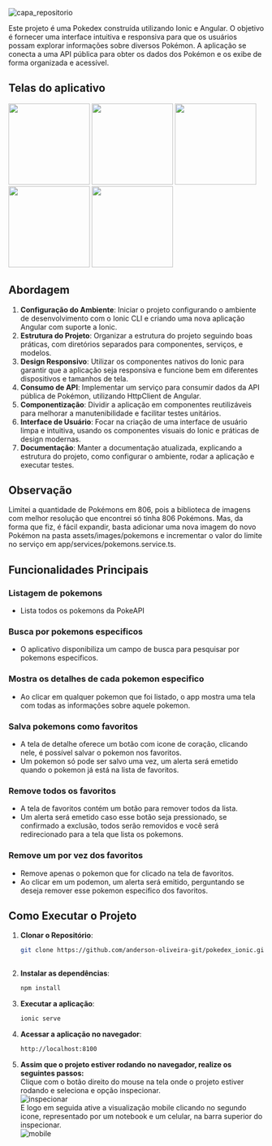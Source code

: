 ![capa_repositorio](https://github.com/anderson-oliveira-git/pokedex_ionic/assets/6682086/46ef3d10-a72e-4c81-b0cc-c3ae1aa47bb5)

Este projeto é uma Pokedex construída utilizando Ionic e Angular. O objetivo é fornecer uma interface intuitiva e responsiva para que os usuários possam explorar informações sobre diversos Pokémon. A aplicação se conecta a uma API pública para obter os dados dos Pokémon e os exibe de forma organizada e acessível.

## Telas do aplicativo
<img src="https://github.com/anderson-oliveira-git/pokedex_ionic/assets/6682086/eecee7f2-22fa-4b17-b29b-aaac9e918372" width="160">
<img src="https://github.com/anderson-oliveira-git/pokedex_ionic/assets/6682086/8a176ce2-892a-479a-abe1-c70128e2bd6f" width="160">
<img src="https://github.com/anderson-oliveira-git/pokedex_ionic/assets/6682086/3ad01c85-9f98-4b93-b08d-9c5203221f15" width="160">
<img src="https://github.com/anderson-oliveira-git/pokedex_ionic/assets/6682086/84442dac-4944-4f39-8a01-ebfaa0067612" width="160">
<img src="https://github.com/anderson-oliveira-git/pokedex_ionic/assets/6682086/7e71db7b-6ed2-44dd-ab81-67c962d4bb39" width="160">

## Abordagem

1. **Configuração do Ambiente**: Iniciar o projeto configurando o ambiente de desenvolvimento com o Ionic CLI e criando uma nova aplicação Angular com suporte a Ionic.
2. **Estrutura do Projeto**: Organizar a estrutura do projeto seguindo boas práticas, com diretórios separados para componentes, serviços, e modelos.
3. **Design Responsivo**: Utilizar os componentes nativos do Ionic para garantir que a aplicação seja responsiva e funcione bem em diferentes dispositivos e tamanhos de tela.
4. **Consumo de API**: Implementar um serviço para consumir dados da API pública de Pokémon, utilizando HttpClient de Angular.
5. **Componentização**: Dividir a aplicação em componentes reutilizáveis para melhorar a manutenibilidade e facilitar testes unitários.
6. **Interface de Usuário**: Focar na criação de uma interface de usuário limpa e intuitiva, usando os componentes visuais do Ionic e práticas de design modernas.
7. **Documentação**: Manter a documentação atualizada, explicando a estrutura do projeto, como configurar o ambiente, rodar a aplicação e executar testes.

## Observação
Limitei a quantidade de Pokémons em 806, pois a biblioteca de imagens com melhor resolução que encontrei só tinha 806 Pokémons. Mas, da forma que fiz, é fácil expandir, basta adicionar uma nova imagem do novo Pokémon na pasta assets/images/pokemons e incrementar o valor do limite no serviço em app/services/pokemons.service.ts.

## Funcionalidades Principais

### Listagem de pokemons
- Lista todos os pokemons da PokeAPI

### Busca por pokemons especificos
- O aplicativo disponibiliza um campo de busca para pesquisar por pokemons especificos.

### Mostra os detalhes de cada pokemon especifico
- Ao clicar em qualquer pokemon que foi listado, o app mostra uma tela com todas as informações sobre aquele pokemon.

### Salva pokemons como favoritos
- A tela de detalhe oferece um botão com icone de coração, clicando nele, é possível salvar o pokemon nos favoritos.
- Um pokemon só pode ser salvo uma vez, um alerta será emetido quando o pokemon já está na lista de favoritos.

### Remove todos os favoritos
- A tela de favoritos contém um botão para remover todos da lista.
- Um alerta será emetido caso esse botão seja pressionado, se confirmado a exclusão, todos serão removidos e você será redirecionado para a tela que lista os pokemons.

### Remove um por vez dos favoritos
- Remove apenas o pokemon que for clicado na tela de favoritos.
- Ao clicar em um podemon, um alerta será emitido, perguntando se deseja remover esse pokemon especifico dos favoritos.

## Como Executar o Projeto

1. **Clonar o Repositório**:
   ```bash
   git clone https://github.com/anderson-oliveira-git/pokedex_ionic.git
  
2. **Instalar as dependências**:
   ```bash
   npm install

3. **Executar a aplicação**:
   ```bash
   ionic serve

4. **Acessar a aplicação no navegador**:
   ```bash
   http://localhost:8100

5. **Assim que o projeto estiver rodando no navegador, realize os seguintes passos:**\
Clique com o botão direito do mouse na tela onde o projeto estiver rodando e seleciona e opção inspecionar.\
![inspecionar](https://github.com/anderson-oliveira-git/pokedex_ionic/assets/6682086/e45f51c7-fa66-4eb5-9ddf-597a9ac81704)\
E logo em seguida ative a visualização mobile clicando no segundo icone, representado por um notebook e um celular, na barra superior do inspecionar.\
![mobile](https://github.com/anderson-oliveira-git/pokedex_ionic/assets/6682086/ba5619e4-4583-4ccc-86b3-551a5e266be8)


